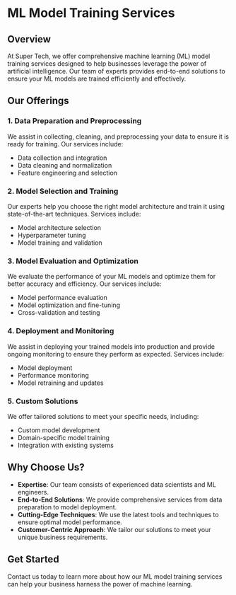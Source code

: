 # ML Model Training Services

## Overview

At Super Tech, we offer comprehensive machine learning (ML) model training services designed to help businesses leverage the power of artificial intelligence. Our team of experts provides end-to-end solutions to ensure your ML models are trained efficiently and effectively.

## Our Offerings

### 1. Data Preparation and Preprocessing

We assist in collecting, cleaning, and preprocessing your data to ensure it is ready for training. Our services include:

- Data collection and integration
- Data cleaning and normalization
- Feature engineering and selection

### 2. Model Selection and Training

Our experts help you choose the right model architecture and train it using state-of-the-art techniques. Services include:

- Model architecture selection
- Hyperparameter tuning
- Model training and validation

### 3. Model Evaluation and Optimization

We evaluate the performance of your ML models and optimize them for better accuracy and efficiency. Our services include:

- Model performance evaluation
- Model optimization and fine-tuning
- Cross-validation and testing

### 4. Deployment and Monitoring

We assist in deploying your trained models into production and provide ongoing monitoring to ensure they perform as expected. Services include:

- Model deployment
- Performance monitoring
- Model retraining and updates

### 5. Custom Solutions

We offer tailored solutions to meet your specific needs, including:

- Custom model development
- Domain-specific model training
- Integration with existing systems

## Why Choose Us?

- **Expertise**: Our team consists of experienced data scientists and ML engineers.
- **End-to-End Solutions**: We provide comprehensive services from data preparation to model deployment.
- **Cutting-Edge Techniques**: We use the latest tools and techniques to ensure optimal model performance.
- **Customer-Centric Approach**: We tailor our solutions to meet your unique business requirements.

## Get Started

Contact us today to learn more about how our ML model training services can help your business harness the power of machine learning.
